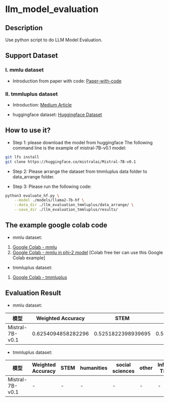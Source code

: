 # llm_model_evaluation

## Description
Use python script to do LLM Model Evaluation.

## Support Dataset

### I. mmlu dataset

- Introduction from paper with code:
[Paper-with-code](https://paperswithcode.com/dataset/mmlu)

### II. tmmluplus dataset

- Introduction:
[Medium Article](https://medium.com/infuseai/tmmluplus-dataset-brief-introduction-ecfd00297838)

- huggingface dataset:
[Huggingface Dataset](https://huggingface.co/datasets/ikala/tmmluplus)

## How to use it?

- Step 1: please download the model from huggingface
The following command line is the example of mistral-7B-v0.1 model:
```bash
git lfs install
git clone https://huggingface.co/mistralai/Mistral-7B-v0.1
```

- Step 2: Please arrange the dataset from tmmluplus data folder to data_arrange folder.

- Step 3: Please run the following code:
```bash
python3 evaluate_hf.py \
    --model ./models/llama2-7b-hf \
    --data_dir ./llm_evaluation_tmmluplus/data_arrange/ \
    --save_dir ./llm_evaluation_tmmluplus/results/
```

## The example google colab code
- mmlu dataset:
1. [Google Colab - mmlu](https://colab.research.google.com/github/LiuYuWei/llm_model_evaluation/blob/main/llm_evaluation_mmlu.ipynb)
2. [Google Colab - mmlu in phi-2 model](https://colab.research.google.com/github/LiuYuWei/llm_model_evaluation/blob/main/llm_evaluation_mmlu.ipynb) [Colab free tier can use this Google Colab example]

- tmmluplus dataset: 
1. [Google Colab - tmmluplus](https://colab.research.google.com/github/LiuYuWei/llm_model_evaluation/blob/main/llm_evaluation_tmmluplus.ipynb)

## Evaluation Result

- mmlu dataset:

| 模型 | Weighted Accuracy | STEM | humanities | social sciences | other | Inference Time(s) |
|  ----  |  ----  |  ----  |  ----  |  ----  |  ----  |  ----  |
| Mistral-7B-v0.1 | 0.6254094858282296 | 0.5251822398939695 | 0.5636556854410202 | 0.7357816054598635 | 0.703578038247995 | 15624.038010835648 |

- tmmluplus dataset:

| 模型 | Weighted Accuracy | STEM | humanities | social sciences | other | Inference Time(s) |
|  ----  |  ----  |  ----  |  ----  |  ----  |  ----  |  ----  |
| Mistral-7B-v0.1 | - | - | - | - | - | - |